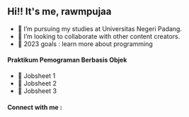 ## Hi!! It's me, rawmpujaa 

- 🌱 I’m pursuing my studies at Universitas Negeri Padang. 
- 👯 I’m looking to collaborate with other content creators.
- 📌 2023 goals : learn more about programming

#### Praktikum Pemograman Berbasis Objek 
- 📝 Jobsheet 1
- 📝 Jobsheet 2
- 📝 Jobsheet 3
  
#### Connect with me :
